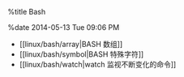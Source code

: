 %title Bash

%date 2014-05-13 Tue 09:06 PM

* [[linux/bash/array|BASH 数组]]
* [[linux/bash/symbol|BASH 特殊字符]]
* [[linux/bash/watch|watch 监视不断变化的命令]]
